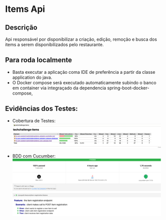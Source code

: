 # Items Api

## Descrição
Api responsável por disponibilizar a criação, edição, remoção e busca dos items a serem disponibilizados pelo restaurante.

## Para roda localmente
- Basta executar a aplicação coma IDE de preferência a partir da classe application do java. 
- O Docker compose será executado automaticamente subindo o banco em container via integraçado da dependencia spring-boot-docker-compose,


## Evidências dos Testes:

- Cobertura de Testes:
![img.png](img.png) 

- BDD com Cucumber:
![img_1.png](img_1.png) 
